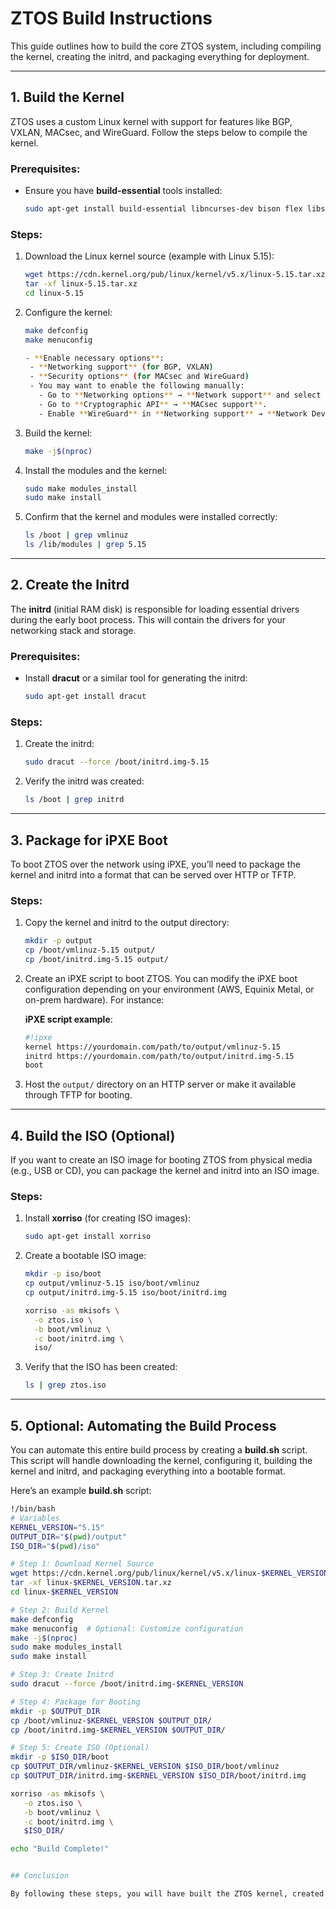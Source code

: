 # ZTOS Build Instructions

This guide outlines how to build the core ZTOS system, including compiling the kernel, creating the initrd, and packaging everything for deployment.

---

## 1. Build the Kernel

ZTOS uses a custom Linux kernel with support for features like BGP, VXLAN, MACsec, and WireGuard. Follow the steps below to compile the kernel.

### Prerequisites:
- Ensure you have **build-essential** tools installed:
	```bash
   sudo apt-get install build-essential libncurses-dev bison flex libssl-dev libelf-dev

### Steps:

1. Download the Linux kernel source (example with Linux 5.15):
	```bash
   wget https://cdn.kernel.org/pub/linux/kernel/v5.x/linux-5.15.tar.xz
   tar -xf linux-5.15.tar.xz
   cd linux-5.15

2. Configure the kernel:
	```bash
   make defconfig
   make menuconfig

   - **Enable necessary options**:
     - **Networking support** (for BGP, VXLAN)
     - **Security options** (for MACsec and WireGuard)
     - You may want to enable the following manually:
       - Go to **Networking options** → **Network support** and select **VXLAN**.
       - Go to **Cryptographic API** → **MACsec support**.
       - Enable **WireGuard** in **Networking support** → **Network Device Support**.

3. Build the kernel:
	```bash
   make -j$(nproc)

4. Install the modules and the kernel:
	```bash
   sudo make modules_install
   sudo make install

5. Confirm that the kernel and modules were installed correctly:
	```bash
   ls /boot | grep vmlinuz
   ls /lib/modules | grep 5.15

---

## 2. Create the Initrd

The **initrd** (initial RAM disk) is responsible for loading essential drivers during the early boot process. This will contain the drivers for your networking stack and storage.

### Prerequisites:
- Install **dracut** or a similar tool for generating the initrd:
	```bash
   sudo apt-get install dracut

### Steps:

1. Create the initrd:
	```bash
   sudo dracut --force /boot/initrd.img-5.15

2. Verify the initrd was created:
	```bash
   ls /boot | grep initrd

---

## 3. Package for iPXE Boot

To boot ZTOS over the network using iPXE, you’ll need to package the kernel and initrd into a format that can be served over HTTP or TFTP.

### Steps:

1. Copy the kernel and initrd to the output directory:
	```bash
   mkdir -p output
   cp /boot/vmlinuz-5.15 output/
   cp /boot/initrd.img-5.15 output/

2. Create an iPXE script to boot ZTOS. You can modify the iPXE boot configuration depending on your environment (AWS, Equinix Metal, or on-prem hardware). For instance:

   **iPXE script example**:
   ```bash
   #!ipxe
   kernel https://yourdomain.com/path/to/output/vmlinuz-5.15
   initrd https://yourdomain.com/path/to/output/initrd.img-5.15
   boot

3. Host the `output/` directory on an HTTP server or make it available through TFTP for booting.

---

## 4. Build the ISO (Optional)

If you want to create an ISO image for booting ZTOS from physical media (e.g., USB or CD), you can package the kernel and initrd into an ISO image.

### Steps:

1. Install **xorriso** (for creating ISO images):
	```bash
   sudo apt-get install xorriso

2. Create a bootable ISO image:
	```bash
   mkdir -p iso/boot
   cp output/vmlinuz-5.15 iso/boot/vmlinuz
   cp output/initrd.img-5.15 iso/boot/initrd.img

   xorriso -as mkisofs \
      -o ztos.iso \
      -b boot/vmlinuz \
      -c boot/initrd.img \
      iso/

3. Verify that the ISO has been created:
	```bash
   ls | grep ztos.iso

---

## 5. Optional: Automating the Build Process

You can automate this entire build process by creating a **build.sh** script. This script will handle downloading the kernel, configuring it, building the kernel and initrd, and packaging everything into a bootable format.

Here’s an example **build.sh** script:

```bash
!/bin/bash
# Variables
KERNEL_VERSION="5.15"
OUTPUT_DIR="$(pwd)/output"
ISO_DIR="$(pwd)/iso"

# Step 1: Download Kernel Source
wget https://cdn.kernel.org/pub/linux/kernel/v5.x/linux-$KERNEL_VERSION.tar.xz
tar -xf linux-$KERNEL_VERSION.tar.xz
cd linux-$KERNEL_VERSION

# Step 2: Build Kernel
make defconfig
make menuconfig  # Optional: Customize configuration
make -j$(nproc)
sudo make modules_install
sudo make install

# Step 3: Create Initrd
sudo dracut --force /boot/initrd.img-$KERNEL_VERSION

# Step 4: Package for Booting
mkdir -p $OUTPUT_DIR
cp /boot/vmlinuz-$KERNEL_VERSION $OUTPUT_DIR/
cp /boot/initrd.img-$KERNEL_VERSION $OUTPUT_DIR/

# Step 5: Create ISO (Optional)
mkdir -p $ISO_DIR/boot
cp $OUTPUT_DIR/vmlinuz-$KERNEL_VERSION $ISO_DIR/boot/vmlinuz
cp $OUTPUT_DIR/initrd.img-$KERNEL_VERSION $ISO_DIR/boot/initrd.img

xorriso -as mkisofs \
   -o ztos.iso \
   -b boot/vmlinuz \
   -c boot/initrd.img \
   $ISO_DIR/

echo "Build Complete!"


## Conclusion

By following these steps, you will have built the ZTOS kernel, created an initrd, and packaged the system for deployment using iPXE or ISO. These instructions form the foundation for deploying ZTOS in a variety of environments, from cloud platforms like AWS and Equinix Metal to on-prem hardware.


